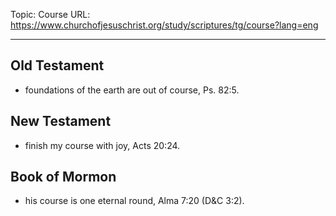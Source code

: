 Topic: Course
URL: https://www.churchofjesuschrist.org/study/scriptures/tg/course?lang=eng

---

## Old Testament

- foundations of the earth are out of course, Ps. 82:5.

## New Testament

- finish my course with joy, Acts 20:24.

## Book of Mormon

- his course is one eternal round, Alma 7:20 (D&C 3:2).

